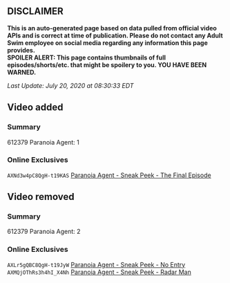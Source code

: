 ## DISCLAIMER
**This is an auto-generated page based on data pulled from official video APIs and is correct at time of publication. Please do not contact any Adult Swim employee on social media regarding any information this page provides.**  
**SPOILER ALERT: This page contains thumbnails of full episodes/shorts/etc. that might be spoilery to you. YOU HAVE BEEN WARNED.**  

_Last Update: July 20, 2020 at 08:30:33 EDT_
## Video added
### Summary
612379 Paranoia Agent: 1  
### Online Exclusives
`AXNd3w4pC8QgH-t19KAS` [Paranoia Agent - Sneak Peek - The Final Episode](https://www.adultswim.com/videos/paranoia-agent/sneak-peek-the-final-episode)  
## Video removed
### Summary
612379 Paranoia Agent: 2  
### Online Exclusives
`AXLr5gQBC8QgH-t19JyW` [Paranoia Agent - Sneak Peek - No Entry](https://www.adultswim.com/videos/paranoia-agent/sneak-peek-no-entry)  
`AXMQjOThRs3h4hI_X4Nh` [Paranoia Agent - Sneak Peek - Radar Man](https://www.adultswim.com/videos/paranoia-agent/sneak-peek-radar-man)  
